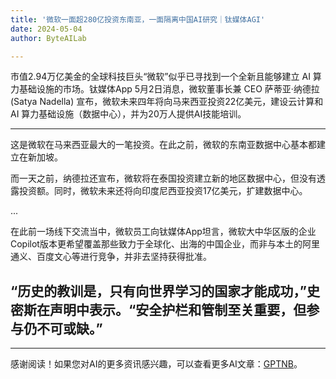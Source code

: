```yaml
---
title: '微软一面超280亿投资东南亚，一面隔离中国AI研究｜钛媒体AGI'
date: 2024-05-04
author: ByteAILab

---
```


市值2.94万亿美金的全球科技巨头“微软”似乎已寻找到一个全新且能够建立 AI 算力基础设施的市场。钛媒体App 5月2日消息，微软董事长兼 CEO 萨蒂亚·纳德拉 (Satya Nadella) 宣布，微软未来四年将向马来西亚投资22亿美元，建设云计算和 AI 算力基础设施（数据中心），并为20万人提供AI技能培训。

---


这是微软在马来西亚最大的一笔投资。在此之前，微软的东南亚数据中心基本都建立在新加坡。

而一天之前，纳德拉还宣布，微软将在泰国投资建立新的地区数据中心，但没有透露投资额。同时，微软未来还将向印度尼西亚投资17亿美元，扩建数据中心。

...

在此前一场线下交流当中，微软员工向钛媒体App坦言，微软大中华区版的企业Copilot版本更希望覆盖那些致力于全球化、出海的中国企业，而非与本土的阿里通义、百度文心等进行竞争，并非去坚持获得批准。

“历史的教训是，只有向世界学习的国家才能成功，”史密斯在声明中表示。“安全护栏和管制至关重要，但参与仍不可或缺。”
---
---
感谢阅读！如果您对AI的更多资讯感兴趣，可以查看更多AI文章：[GPTNB](https://gptnb.com)。